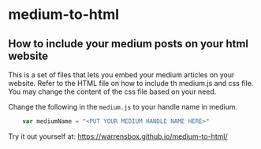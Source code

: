 # medium-to-html
## How to include your medium posts on your html website

This is a set of files that lets you embed your medium articles on your website.
Refer to the HTML file on how to include th medium.js and css file.
You may change the content of the css file based on your need. 

Change the following in the `medium.js` to your handle name in medium. 
```javascript
    var mediumName = "<PUT YOUR MEDIUM HANDLE NAME HERE>"
```
Try it out yourself at: https://warrensbox.github.io/medium-to-html/






